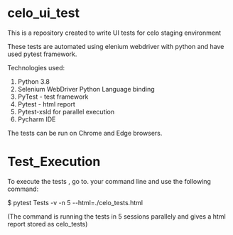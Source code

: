 # celo_ui_test
This is a repository created to write UI tests for celo staging environment

These tests are automated using elenium webdriver with python and have used pytest framework. 

Technologies used:

1. Python 3.8
2. Selenium WebDriver Python Language binding
3. PyTest - test framework
4. Pytest - html report
5. Pytest-xsld for parallel execution
6. Pycharm IDE

The tests can be run on Chrome and Edge browsers.

# Test_Execution

To execute the tests , go to. your command line and use the following command:

$ pytest Tests -v -n 5 --html=./celo_tests.html 

(The command is running the tests in 5 sessions parallely and gives a html report stored as celo_tests)




